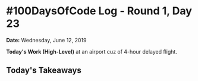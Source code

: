 # #100DaysOfCode Log - Round 1, Day 23

**Date:** Wednesday, June 12, 2019


**Today's Work (High-Level)**
at an airport cuz of 4-hour delayed flight.




**Today's Takeaways**
- 
